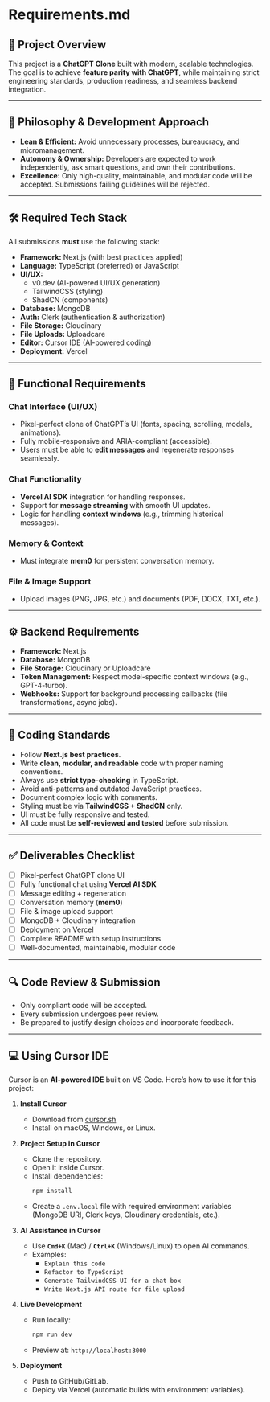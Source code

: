 # Requirements.md  

## 📌 Project Overview  
This project is a **ChatGPT Clone** built with modern, scalable technologies. The goal is to achieve **feature parity with ChatGPT**, while maintaining strict engineering standards, production readiness, and seamless backend integration.

---

## 🚀 Philosophy & Development Approach  
- **Lean & Efficient:** Avoid unnecessary processes, bureaucracy, and micromanagement.  
- **Autonomy & Ownership:** Developers are expected to work independently, ask smart questions, and own their contributions.  
- **Excellence:** Only high-quality, maintainable, and modular code will be accepted. Submissions failing guidelines will be rejected.  

---

## 🛠️ Required Tech Stack  
All submissions **must** use the following stack:

- **Framework:** Next.js (with best practices applied)  
- **Language:** TypeScript (preferred) or JavaScript  
- **UI/UX:**  
  - v0.dev (AI-powered UI/UX generation)  
  - TailwindCSS (styling)  
  - ShadCN (components)  
- **Database:** MongoDB  
- **Auth:** Clerk (authentication & authorization)  
- **File Storage:** Cloudinary  
- **File Uploads:** Uploadcare  
- **Editor:** Cursor IDE (AI-powered coding)  
- **Deployment:** Vercel  

---

## 🎨 Functional Requirements  

### Chat Interface (UI/UX)  
- Pixel-perfect clone of ChatGPT’s UI (fonts, spacing, scrolling, modals, animations).  
- Fully mobile-responsive and ARIA-compliant (accessible).  
- Users must be able to **edit messages** and regenerate responses seamlessly.  

### Chat Functionality  
- **Vercel AI SDK** integration for handling responses.  
- Support for **message streaming** with smooth UI updates.  
- Logic for handling **context windows** (e.g., trimming historical messages).  

### Memory & Context  
- Must integrate **mem0** for persistent conversation memory.  

### File & Image Support  
- Upload images (PNG, JPG, etc.) and documents (PDF, DOCX, TXT, etc.).  

---

## ⚙️ Backend Requirements  
- **Framework:** Next.js  
- **Database:** MongoDB  
- **File Storage:** Cloudinary or Uploadcare  
- **Token Management:** Respect model-specific context windows (e.g., GPT-4-turbo).  
- **Webhooks:** Support for background processing callbacks (file transformations, async jobs).  

---

## 📏 Coding Standards  
- Follow **Next.js best practices**.  
- Write **clean, modular, and readable** code with proper naming conventions.  
- Always use **strict type-checking** in TypeScript.  
- Avoid anti-patterns and outdated JavaScript practices.  
- Document complex logic with comments.  
- Styling must be via **TailwindCSS + ShadCN** only.  
- UI must be fully responsive and tested.  
- All code must be **self-reviewed and tested** before submission.  

---

## ✅ Deliverables Checklist  
- [ ] Pixel-perfect ChatGPT clone UI  
- [ ] Fully functional chat using **Vercel AI SDK**  
- [ ] Message editing + regeneration  
- [ ] Conversation memory (**mem0**)  
- [ ] File & image upload support  
- [ ] MongoDB + Cloudinary integration  
- [ ] Deployment on Vercel  
- [ ] Complete README with setup instructions  
- [ ] Well-documented, maintainable, modular code  

---

## 🔍 Code Review & Submission  
- Only compliant code will be accepted.  
- Every submission undergoes peer review.  
- Be prepared to justify design choices and incorporate feedback.  

---

## 💻 Using Cursor IDE  

Cursor is an **AI-powered IDE** built on VS Code. Here’s how to use it for this project:  

1. **Install Cursor**  
   - Download from [cursor.sh](https://cursor.sh)  
   - Install on macOS, Windows, or Linux.  

2. **Project Setup in Cursor**  
   - Clone the repository.  
   - Open it inside Cursor.  
   - Install dependencies:  
     ```bash
     npm install
     ```  
   - Create a `.env.local` file with required environment variables (MongoDB URI, Clerk keys, Cloudinary credentials, etc.).  

3. **AI Assistance in Cursor**  
   - Use **`Cmd+K`** (Mac) / **`Ctrl+K`** (Windows/Linux) to open AI commands.  
   - Examples:  
     - `Explain this code`  
     - `Refactor to TypeScript`  
     - `Generate TailwindCSS UI for a chat box`  
     - `Write Next.js API route for file upload`  

4. **Live Development**  
   - Run locally:  
     ```bash
     npm run dev
     ```  
   - Preview at: `http://localhost:3000`  

5. **Deployment**  
   - Push to GitHub/GitLab.  
   - Deploy via Vercel (automatic builds with environment variables).  

